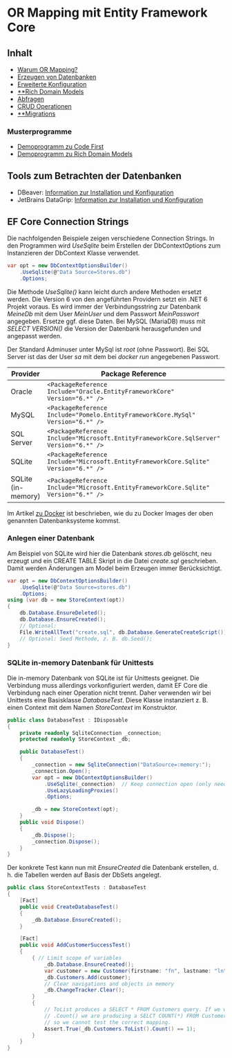 # OR Mapping mit Entity Framework Core

## Inhalt

- [Warum OR Mapping?](01_WhyORMapping/README.md)
- [Erzeugen von Datenbanken](02_CodeFirstEfCore5/README.md)
- [Erweiterte Konfiguration](03_EnhancedCodeFirst/README.md)
- [**Rich Domain Models](04_RichDomainModels/README.md)
- [Abfragen](05_Queries/README.md)
- [CRUD Operationen](06_Crud/README.md)
- [**Migrations](08_Migrations/README.md)

### Musterprogramme

- [Demoprogramm zu Code First](CodeFirstDemo)
- [Demoprogramm zu Rich Domain Models](RichDomainModelDemo)

## Tools zum Betrachten der Datenbanken

- DBeaver: [Information zur Installation und Konfiguration](Dbeaver.md)
- JetBrains DataGrip: [Information zur Installation und Konfiguration](DataGrip.md)

## EF Core Connection Strings

Die nachfolgenden Beispiele zeigen verschiedene Connection Strings. In den Programmen wird *UseSqlite*
beim Erstellen der DbContextOptions zum Instanzieren der DbContext Klasse verwendet.

```c#
var opt = new DbContextOptionsBuilder()
    .UseSqlite(@"Data Source=Stores.db")
    .Options;
```

Die Methode *UseSqlite()* kann leicht durch andere Methoden ersetzt werden. Die Version 6 von
den angeführten Providern setzt ein .NET 6 Projekt voraus. Es wird immer der Verbindungsstring
zur Datenbank *MeineDb* mit dem User *MeinUser* und dem Passwort *MeinPasswort* angegeben. Ersetze
ggf. diese Daten. Bei MySQL (MariaDB) muss mit *SELECT VERSION()* die Version der Datenbank
herausgefunden und angepasst werden.

Der Standard Adminuser unter MySql ist *root* (ohne Passwort). Bei SQL Server ist das der User
*sa* mit dem bei *docker run* angegebenen Passwort.

| Provider             | Package Reference                                                                      | Connection String                                                                                                                      |
| -------------------- | -------------------------------------------------------------------------------------- | -------------------------------------------------------------------------------------------------------------------------------------- |
| Oracle               | `<PackageReference Include="Oracle.EntityFrameworkCore" Version="6.*" />`              | `UseOracle($"User Id=MeinUser;Password=MeinPasswort;Data Source=localhost:1521/XEPDB1")`                                               |
| MySQL                | `<PackageReference Include="Pomelo.EntityFrameworkCore.MySql" Version="6.*" />`        | `UseMySql(@"server=localhost;database=MeineDb;user=MeinUser;password=MeinPasswort", new MariaDbServerVersion(new Version(10, 4, 22)))` |
| SQL Server           | `<PackageReference Include="Microsoft.EntityFrameworkCore.SqlServer" Version="6.*" />` | `UseSqlServer(@"Server=127.0.0.1,1433;Initial Catalog=MeineDb;User Id=MeinUser;Password=MeinPasswort;TrustServerCertificate=true")`               |
| SQLite               | `<PackageReference Include="Microsoft.EntityFrameworkCore.Sqlite" Version="6.*" />`    | `UseSqlite(@"Data Source=MeineDb.db")`                                                                                                 |
| SQLite (in-memory)   | `<PackageReference Include="Microsoft.EntityFrameworkCore.Sqlite" Version="6.*" />`    | `UseSqlite(@"Data Source=:memory:")`                                                                                                   |

Im Artikel [zu Docker](07_DatabaseFirst/Docker.md) ist beschrieben, wie du zu Docker Images der
oben genannten Datenbanksysteme kommst.

### Anlegen einer Datenbank

Am Beispiel von SQLite wird hier die Datenbank *stores.db* gelöscht, neu erzeugt und ein CREATE
TABLE Skript in die Datei *create.sql* geschrieben. Damit werden Änderungen am Model beim
Erzeugen immer Berücksichtigt.

```c#
var opt = new DbContextOptionsBuilder()
    .UseSqlite(@"Data Source=stores.db")
    .Options;
using (var db = new StoreContext(opt))
{
    db.Database.EnsureDeleted();
    db.Database.EnsureCreated();
    // Optional:
    File.WriteAllText("create.sql", db.Database.GenerateCreateScript());
    // Optional: Seed Methode, z. B. db.Seed();
}
```

### SQLite in-memory Datenbank für Unittests

Die in-memory Datenbank von SQLite ist für Unittests geeignet. Die Verbindung muss allerdings
vorkonfiguriert werden, damit EF Core die Verbindung nach einer Operation nicht trennt. Daher
verwenden wir bei Unittests eine Basisklasse *DatabaseTest*. Diese Klasse instanziert z. B.
einen Context mit dem Namen *StoreContext* im Konstruktor.

```c#
public class DatabaseTest : IDisposable
{
    private readonly SqliteConnection _connection;
    protected readonly StoreContext _db;

    public DatabaseTest()
    {
        _connection = new SqliteConnection("DataSource=:memory:");
        _connection.Open();
        var opt = new DbContextOptionsBuilder()
            .UseSqlite(_connection)  // Keep connection open (only needed with SQLite in memory db)
            .UseLazyLoadingProxies()
            .Options;

        _db = new StoreContext(opt);
    }
    public void Dispose()
    {
        _db.Dispose();
        _connection.Dispose();
    }
}
```

Der konkrete Test kann nun mit *EnsureCreated* die Datenbank erstellen, d. h. die Tabellen werden
auf Basis der DbSets angelegt.

```c#
public class StoreContextTests : DatabaseTest
{
    [Fact]
    public void CreateDatabaseTest()
    {
        _db.Database.EnsureCreated();
    }

    [Fact]
    public void AddCustomerSuccessTest()
    {
        { // Limit scope of variables
            _db.Database.EnsureCreated();
            var customer = new Customer(firstname: "fn", lastname: "ln", address: new Address(Street: "street", Zip: "Zip", City: "City"));
            _db.Customers.Add(customer);
            // Clear navigations and objects in memory
            _db.ChangeTracker.Clear();
        }
        {
            // ToList produces a SELECT * FROM Customers query. If we write only
            // .Count() we are producing a SELCT COUNT(*) FROM Customers query,
            // so we cannot test the correct mapping.
            Assert.True(_db.Customers.ToList().Count() == 1);
        }
    }    
}

```